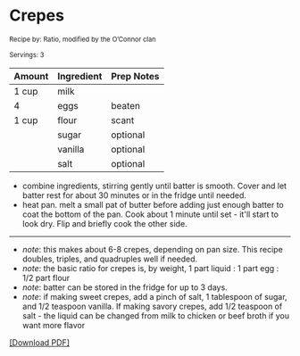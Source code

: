 # Crepes

<small>Recipe by: Ratio, modified by the O’Connor clan</small>

<small>Servings: 3</small>

| Amount           | Ingredient         | Prep Notes                 |
| ---------------- | :----------------- | :------------------------- |
| 1 cup            | milk               |                            |
| 4                | eggs               | beaten                     |
| 1 cup            | flour              | scant                      |
|                  | sugar              | optional                   |
|                  | vanilla            | optional                   |
|                  | salt               | optional                   |

- combine ingredients, stirring gently until batter is smooth. Cover and let batter rest for about 30 minutes or in the fridge until needed.
- heat pan. melt a small pat of butter before adding just enough batter to coat the bottom of the pan. Cook about 1 minute until set - it'll start to look dry. Flip and briefly cook the other side.

---

- _note_: this makes about 6-8 crepes, depending on pan size. This recipe doubles, triples, and quadruples well if needed.
- _note_: the basic ratio for crepes is, by weight, 1 part liquid : 1 part egg : 1/2 part flour
- _note_: batter can be stored in the fridge for up to 3 days. 
- _note_: if making sweet crepes, add a pinch of salt, 1 tablespoon of sugar, and 1/2 teaspoon vanilla. If making savory crepes, add 1/2 teaspoon of salt - the liquid can be changed from milk to chicken or beef broth if you want more flavor

<!-- Tags:
- crepe
- snack
- vegetarian
- side
- dessert
- easy
- skinny pancake
- stove
-->

[\[Download PDF\]](/pdf/breakfast/crepes.pdf)
